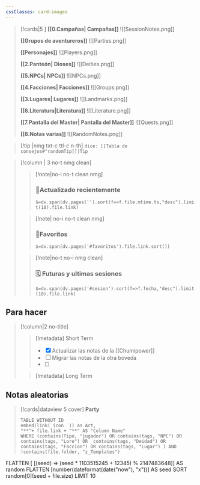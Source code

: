 ```yaml
---
cssClasses: card-images
---
```




> [!cards|5 ]
 **[[0.Campañas| Campañas]]**
> ![[SessionNotes.png]]
>
> **[[Grupos de aventureros]]**
> ![[Parties.png]]
> 
> **[[Personajes]]**
> ![[Players.png]]
> 
> **[[2.Panteón| Dioses]]**
> ![[Deities.png]]
> 
> **[[5.NPCs| NPCs]]**
> ![[NPCs.png]]
> 
> **[[4.Facciones| Facciones]]**
> ![[Groups.png]]
> 
> **[[3.Lugares| Lugares]]**
> ![[Landmarks.png]]
>
> **[[6.Literatura|Literatura]]**
> ![[Literature.png]]
> 
> **[[7.Pantalla del Master| Pantalla del Master]]**
> ![[Quests.png]]
> 
> **[[8.Notas varias]]**
> ![[RandomNotes.png]]

> [!tip |nmg txt-c ttl-c n-th] 
> `dice: [[Tabla de consejos#^randomTip]]|Tip` 

>[!column | 3 no-t nmg clean]
>>[!note|no-i no-t clean nmg]
>>### 📂Actualizado recientemente
>>`$=dv.span(dv.pages('').sort(f=>f.file.mtime.ts,"desc").limit(10).file.link)`
>
>>[!note|  no-i no-t clean nmg] 
>>### 🔖Favoritos 
>>`$=dv.span(dv.pages('#favoritos').file.link.sort())` 
>
>>[!note|no-t no-i nmg clean] 
>>### 🗓️ Futuras y ultimas sesiones
>> `$=dv.span(dv.pages('#sesion').sort(f=>f.fecha,"desc").limit(10).file.link)`

## Para hacer
> [!column|2 no-title]
>> [!metadata] Short Term
>> - [x] Actualizar las notas de la [[Chumipower]] 
>> - [ ] Migrar las notas de la otra boveda
>> - [ ] 
>
>> [!metadata] Long Term
>
>

## Notas aleatorias
> [!cards|dataview 5 cover] **Party**
>```dataview
> TABLE WITHOUT ID
> embed(link( icon  )) as Art,
> "**"+ file.link + "**" AS "Column Name"
> WHERE (contains(Tipo, "jugador") OR contains(tags, "NPC") OR  contains(tags, "Lore") OR  contains(tags, "Deidad") OR contains(tags, "Faccion") OR contains(tags, "Lugar") ) AND !contains(file.folder, "z_Templates")
FLATTEN [ [(seed) => (seed * 1103515245 + 12345) % 2147483648]] AS random
FLATTEN [number(dateformat(date("now"), "x"))] AS seed
SORT random[0](seed + file.size)
LIMIT 10

